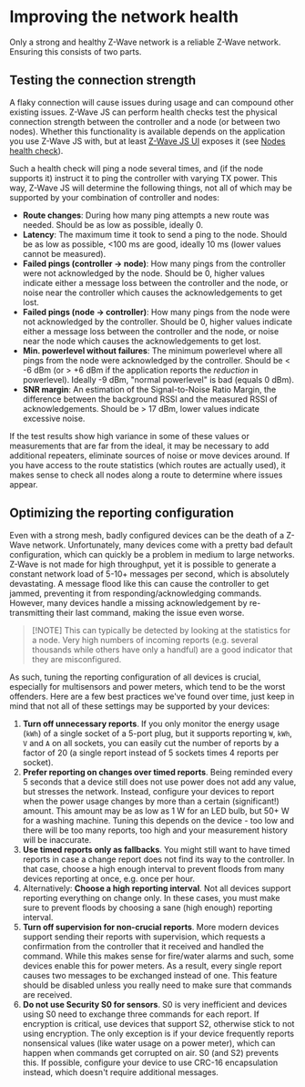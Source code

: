 # Improving the network health

Only a strong and healthy Z-Wave network is a reliable Z-Wave network. Ensuring this consists of two parts.

## Testing the connection strength

A flaky connection will cause issues during usage and can compound other existing issues. Z-Wave JS can perform health checks test the physical connection strength between the controller and a node (or between two nodes). Whether this functionality is available depends on the application you use Z-Wave JS with, but at least [Z-Wave JS UI](https://github.com/zwave-js/zwave-js-ui) exposes it (see [Nodes health check](https://zwave-js.github.io/zwave-js-ui/#/usage/nodes_healthcheck)).

Such a health check will ping a node several times, and (if the node supports it) instruct it to ping the controller with varying TX power. This way, Z-Wave JS will determine the following things, not all of which may be supported by your combination of controller and nodes:

- **Route changes**: During how many ping attempts a new route was needed. Should be as low as possible, ideally 0.
- **Latency**: The maximum time it took to send a ping to the node. Should be as low as possible, <100 ms are good, ideally 10 ms (lower values cannot be measured).
- **Failed pings (controller → node)**: How many pings from the controller were not acknowledged by the node. Should be 0, higher values indicate either a message loss between the controller and the node, or noise near the controller which causes the acknowledgements to get lost.
- **Failed pings (node → controller)**: How many pings from the node were not acknowledged by the controller. Should be 0, higher values indicate either a message loss between the controller and the node, or noise near the node which causes the acknowledgements to get lost.
- **Min. powerlevel without failures**: The minimum powerlevel where all pings from the node were acknowledged by the controller. Should be \< -6 dBm (or > +6 dBm if the application reports the _reduction_ in powerlevel). Ideally -9 dBm, "normal powerlevel" is bad (equals 0 dBm).
- **SNR margin**: An estimation of the Signal-to-Noise Ratio Margin, the difference between the background RSSI and the measured RSSI of acknowledgements. Should be > 17 dBm, lower values indicate excessive noise.

If the test results show high variance in some of these values or measurements that are far from the ideal, it may be necessary to add additional repeaters, eliminate sources of noise or move devices around. If you have access to the route statistics (which routes are actually used), it makes sense to check all nodes along a route to determine where issues appear.

## Optimizing the reporting configuration

Even with a strong mesh, badly configured devices can be the death of a Z-Wave network. Unfortunately, many devices come with a pretty bad default configuration, which can quickly be a problem in medium to large networks. Z-Wave is not made for high throughput, yet it is possible to generate a constant network load of 5-10+ messages per second, which is absolutely devastating. A message flood like this can cause the controller to get jammed, preventing it from responding/acknowledging commands. However, many devices handle a missing acknowledgement by re-transmitting their last command, making the issue even worse.

> [!NOTE] This can typically be detected by looking at the statistics for a node. Very high numbers of incoming reports (e.g. several thousands while others have only a handful) are a good indicator that they are misconfigured.

As such, tuning the reporting configuration of all devices is crucial, especially for multisensors and power meters, which tend to be the worst offenders. Here are a few best practices we've found over time, just keep in mind that not all of these settings may be supported by your devices:

1. **Turn off unnecessary reports**. If you only monitor the energy usage (`kWh`) of a single socket of a 5-port plug, but it supports reporting `W`, `kWh`, `V` and `A` on all sockets, you can easily cut the number of reports by a factor of 20 (a single report instead of 5 sockets times 4 reports per socket).
1. **Prefer reporting on changes over timed reports**. Being reminded every 5 seconds that a device still does not use power does not add any value, but stresses the network. Instead, configure your devices to report when the power usage changes by more than a certain (significant!) amount. This amount may be as low as 1 W for an LED bulb, but 50+ W for a washing machine. Tuning this depends on the device - too low and there will be too many reports, too high and your measurement history will be inaccurate.
1. **Use timed reports only as fallbacks**. You might still want to have timed reports in case a change report does not find its way to the controller. In that case, choose a high enough interval to prevent floods from many devices reporting at once, e.g. once per hour.
1. Alternatively: **Choose a high reporting interval**. Not all devices support reporting everything on change only. In these cases, you must make sure to prevent floods by choosing a sane (high enough) reporting interval.
1. **Turn off supervision for non-crucial reports**. More modern devices support sending their reports with supervision, which requests a confirmation from the controller that it received and handled the command. While this makes sense for fire/water alarms and such, some devices enable this for power meters. As a result, every single report causes two messages to be exchanged instead of one. This feature should be disabled unless you really need to make sure that commands are received.
1. **Do not use Security S0 for sensors**. S0 is very inefficient and devices using S0 need to exchange three commands for each report. If encryption is critical, use devices that support S2, otherwise stick to not using encryption. The only exception is if your device frequently reports nonsensical values (like water usage on a power meter), which can happen when commands get corrupted on air. S0 (and S2) prevents this. If possible, configure your device to use CRC-16 encapsulation instead, which doesn't require additional messages.

